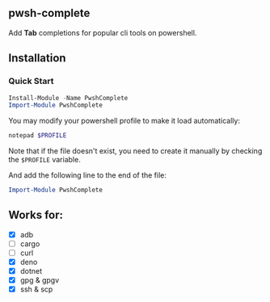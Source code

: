 ## pwsh-complete

Add **Tab** completions for popular cli tools on powershell.

## Installation
### Quick Start
``` powershell
Install-Module -Name PwshComplete
Import-Module PwshComplete
```
You may modify your powershell profile to make it load automatically:
``` powershell
notepad $PROFILE  
```
Note that if the file doesn't exist, you need to create it manually by checking the `$PROFILE` variable.


And add the following line to the end of the file:
``` powershell
Import-Module PwshComplete
```

## Works for:

- [x] adb
- [ ] cargo
- [ ] curl
- [x] deno
- [x] dotnet
- [x] gpg & gpgv
- [x] ssh & scp